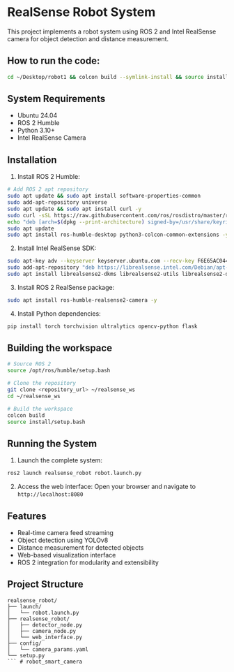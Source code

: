 # RealSense Robot System

This project implements a robot system using ROS 2 and Intel RealSense camera for object detection and distance measurement.



## How to run the code:

```bash
cd ~/Desktop/robot1 && colcon build --symlink-install && source install/setup.bash && ros2 launch realsense_robot robot.launch.py 
```



## System Requirements

- Ubuntu 24.04
- ROS 2 Humble
- Python 3.10+
- Intel RealSense Camera

## Installation

1. Install ROS 2 Humble:
```bash
# Add ROS 2 apt repository
sudo apt update && sudo apt install software-properties-common
sudo add-apt-repository universe
sudo apt update && sudo apt install curl -y
sudo curl -sSL https://raw.githubusercontent.com/ros/rosdistro/master/ros.key -o /usr/share/keyrings/ros-archive-keyring.gpg
echo "deb [arch=$(dpkg --print-architecture) signed-by=/usr/share/keyrings/ros-archive-keyring.gpg] http://packages.ros.org/ros2/ubuntu $(. /etc/os-release && echo $UBUNTU_CODENAME) main" | sudo tee /etc/apt/sources.list.d/ros2.list > /dev/null
sudo apt update
sudo apt install ros-humble-desktop python3-colcon-common-extensions -y
```

2. Install Intel RealSense SDK:
```bash
sudo apt-key adv --keyserver keyserver.ubuntu.com --recv-key F6E65AC044F831AC80A06380C8B3A55A6F3EFCDE || sudo apt-key adv --keyserver hkp://keyserver.ubuntu.com:80 --recv-key F6E65AC044F831AC80A06380C8B3A55A6F3EFCDE
sudo add-apt-repository "deb https://librealsense.intel.com/Debian/apt-repo $(lsb_release -cs) main" -u
sudo apt install librealsense2-dkms librealsense2-utils librealsense2-dev -y
```

3. Install ROS 2 RealSense package:
```bash
sudo apt install ros-humble-realsense2-camera -y
```

4. Install Python dependencies:
```bash
pip install torch torchvision ultralytics opencv-python flask
```

## Building the workspace

```bash
# Source ROS 2
source /opt/ros/humble/setup.bash

# Clone the repository
git clone <repository_url> ~/realsense_ws
cd ~/realsense_ws

# Build the workspace
colcon build
source install/setup.bash
```

## Running the System

1. Launch the complete system:
```bash
ros2 launch realsense_robot robot.launch.py
```

2. Access the web interface:
Open your browser and navigate to `http://localhost:8080`

## Features

- Real-time camera feed streaming
- Object detection using YOLOv8
- Distance measurement for detected objects
- Web-based visualization interface
- ROS 2 integration for modularity and extensibility

## Project Structure

```
realsense_robot/
├── launch/
│   └── robot.launch.py
├── realsense_robot/
│   ├── detector_node.py
│   ├── camera_node.py
│   └── web_interface.py
├── config/
│   └── camera_params.yaml
└── setup.py
``` # robot_smart_camera



